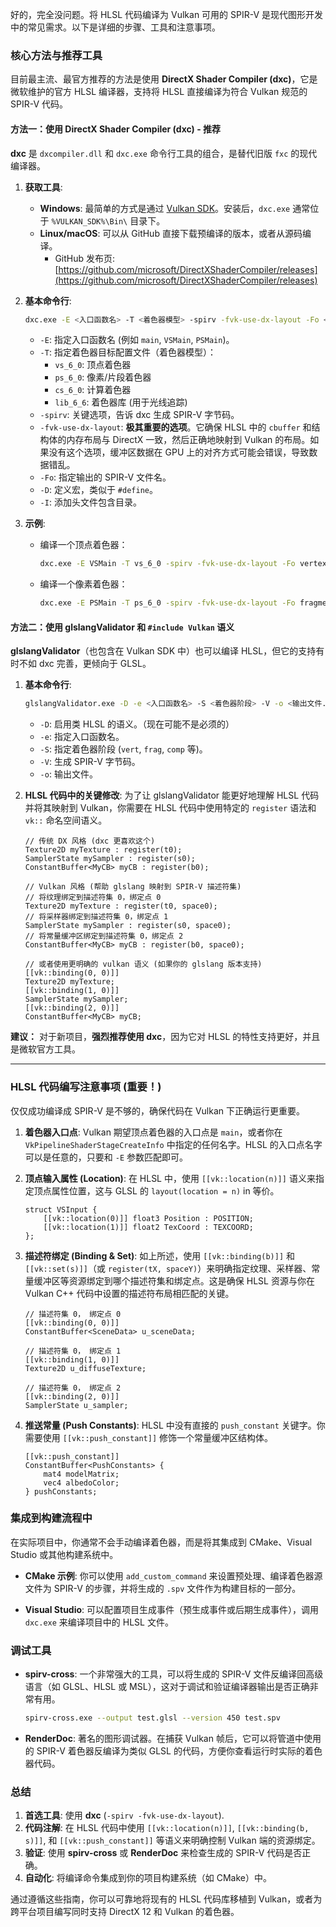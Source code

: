 好的，完全没问题。将 HLSL 代码编译为 Vulkan 可用的 SPIR-V 是现代图形开发中的常见需求。以下是详细的步骤、工具和注意事项。

### 核心方法与推荐工具

目前最主流、最官方推荐的方法是使用 **DirectX Shader Compiler (dxc)**，它是微软维护的官方 HLSL 编译器，支持将 HLSL 直接编译为符合 Vulkan 规范的 SPIR-V 代码。

#### 方法一：使用 DirectX Shader Compiler (dxc) - 推荐

**dxc** 是 `dxcompiler.dll` 和 `dxc.exe` 命令行工具的组合，是替代旧版 `fxc` 的现代编译器。

1.  **获取工具**:
    *   **Windows**: 最简单的方式是通过 [Vulkan SDK](https://vulkan.lunarg.com/)。安装后，`dxc.exe` 通常位于 `%VULKAN_SDK%\Bin\` 目录下。
    *   **Linux/macOS**: 可以从 GitHub 直接下载预编译的版本，或者从源码编译。
        *   GitHub 发布页: [https://github.com/microsoft/DirectXShaderCompiler/releases](https://github.com/microsoft/DirectXShaderCompiler/releases)

2.  **基本命令行**:
    ```bash
    dxc.exe -E <入口函数名> -T <着色器模型> -spirv -fvk-use-dx-layout -Fo <输出文件.spv> <输入文件.hlsl>
    ```
    *   `-E`: 指定入口函数名 (例如 `main`, `VSMain`, `PSMain`)。
    *   `-T`: 指定着色器目标配置文件（着色器模型）：
        *   `vs_6_0`: 顶点着色器
        *   `ps_6_0`: 像素/片段着色器
        *   `cs_6_0`: 计算着色器
        *   `lib_6_6`: 着色器库 (用于光线追踪)
    *   `-spirv`: 关键选项，告诉 dxc 生成 SPIR-V 字节码。
    *   `-fvk-use-dx-layout`: **极其重要的选项**。它确保 HLSL 中的 `cbuffer` 和结构体的内存布局与 DirectX 一致，然后正确地映射到 Vulkan 的布局。如果没有这个选项，缓冲区数据在 GPU 上的对齐方式可能会错误，导致数据错乱。
    *   `-Fo`: 指定输出的 SPIR-V 文件名。
    *   `-D`: 定义宏，类似于 `#define`。
    *   `-I`: 添加头文件包含目录。

3.  **示例**:
    *   编译一个顶点着色器：
        ```bash
        dxc.exe -E VSMain -T vs_6_0 -spirv -fvk-use-dx-layout -Fo vertex_shader.spv vertex.hlsl
        ```
    *   编译一个像素着色器：
        ```bash
        dxc.exe -E PSMain -T ps_6_0 -spirv -fvk-use-dx-layout -Fo fragment_shader.spv fragment.hlsl
        ```

#### 方法二：使用 glslangValidator 和 `#include Vulkan` 语义

**glslangValidator**（也包含在 Vulkan SDK 中）也可以编译 HLSL，但它的支持有时不如 dxc 完善，更倾向于 GLSL。

1.  **基本命令行**:
    ```bash
    glslangValidator.exe -D -e <入口函数名> -S <着色器阶段> -V -o <输出文件.spv> <输入文件.hlsl>
    ```
    *   `-D`: 启用类 HLSL 的语义。（现在可能不是必须的）
    *   `-e`: 指定入口函数名。
    *   `-S`: 指定着色器阶段 (`vert`, `frag`, `comp` 等)。
    *   `-V`: 生成 SPIR-V 字节码。
    *   `-o`: 输出文件。

2.  **HLSL 代码中的关键修改**:
    为了让 glslangValidator 能更好地理解 HLSL 代码并将其映射到 Vulkan，你需要在 HLSL 代码中使用特定的 `register` 语法和 `vk::` 命名空间语义。

    ```hlsl
    // 传统 DX 风格 (dxc 更喜欢这个)
    Texture2D myTexture : register(t0);
    SamplerState mySampler : register(s0);
    ConstantBuffer<MyCB> myCB : register(b0);
    
    // Vulkan 风格 (帮助 glslang 映射到 SPIR-V 描述符集)
    // 将纹理绑定到描述符集 0，绑定点 0
    Texture2D myTexture : register(t0, space0);
    // 将采样器绑定到描述符集 0，绑定点 1
    SamplerState mySampler : register(s0, space0);
    // 将常量缓冲区绑定到描述符集 0，绑定点 2
    ConstantBuffer<MyCB> myCB : register(b0, space0);
    
    // 或者使用更明确的 vulkan 语义 (如果你的 glslang 版本支持)
    [[vk::binding(0, 0)]]
    Texture2D myTexture;
    [[vk::binding(1, 0)]]
    SamplerState mySampler;
    [[vk::binding(2, 0)]]
    ConstantBuffer<MyCB> myCB;
    ```

**建议：** 对于新项目，**强烈推荐使用 dxc**，因为它对 HLSL 的特性支持更好，并且是微软官方工具。

---

### HLSL 代码编写注意事项 (重要！)

仅仅成功编译成 SPIR-V 是不够的，确保代码在 Vulkan 下正确运行更重要。

1.  **着色器入口点**:
    Vulkan 期望顶点着色器的入口点是 `main`，或者你在 `VkPipelineShaderStageCreateInfo` 中指定的任何名字。HLSL 的入口点名字可以是任意的，只要和 `-E` 参数匹配即可。

2.  **顶点输入属性 (Location)**:
    在 HLSL 中，使用 `[[vk::location(n)]]` 语义来指定顶点属性位置，这与 GLSL 的 `layout(location = n)` in 等价。
    ```hlsl
    struct VSInput {
        [[vk::location(0)]] float3 Position : POSITION;
        [[vk::location(1)]] float2 TexCoord : TEXCOORD;
    };
    ```

3.  **描述符绑定 (Binding & Set)**:
    如上所述，使用 `[[vk::binding(b)]]` 和 `[[vk::set(s)]]`（或 `register(tX, spaceY)`）来明确指定纹理、采样器、常量缓冲区等资源绑定到哪个描述符集和绑定点。这是确保 HLSL 资源与你在 Vulkan C++ 代码中设置的描述符布局相匹配的关键。
    ```hlsl
    // 描述符集 0， 绑定点 0
    [[vk::binding(0, 0)]]
    ConstantBuffer<SceneData> u_sceneData;
    
    // 描述符集 0， 绑定点 1
    [[vk::binding(1, 0)]]
    Texture2D u_diffuseTexture;
    
    // 描述符集 0， 绑定点 2
    [[vk::binding(2, 0)]]
    SamplerState u_sampler;
    ```

4.  **推送常量 (Push Constants)**:
    HLSL 中没有直接的 `push_constant` 关键字。你需要使用 `[[vk::push_constant]]` 修饰一个常量缓冲区结构体。
    ```hlsl
    [[vk::push_constant]]
    ConstantBuffer<PushConstants> {
        mat4 modelMatrix;
        vec4 albedoColor;
    } pushConstants;
    ```

### 集成到构建流程中

在实际项目中，你通常不会手动编译着色器，而是将其集成到 CMake、Visual Studio 或其他构建系统中。

*   **CMake 示例**:
    你可以使用 `add_custom_command` 来设置预处理、编译着色器源文件为 SPIR-V 的步骤，并将生成的 `.spv` 文件作为构建目标的一部分。

*   **Visual Studio**:
    可以配置项目生成事件（预生成事件或后期生成事件），调用 `dxc.exe` 来编译项目中的 HLSL 文件。

### 调试工具

*   **spirv-cross**: 一个非常强大的工具，可以将生成的 SPIR-V 文件反编译回高级语言（如 GLSL、HLSL 或 MSL），这对于调试和验证编译器输出是否正确非常有用。
    ```bash
    spirv-cross.exe --output test.glsl --version 450 test.spv
    ```
*   **RenderDoc**: 著名的图形调试器。在捕获 Vulkan 帧后，它可以将管道中使用的 SPIR-V 着色器反编译为类似 GLSL 的代码，方便你查看运行时实际的着色器代码。

### 总结

1.  **首选工具**: 使用 **dxc** (`-spirv -fvk-use-dx-layout`).
2.  **代码注解**: 在 HLSL 代码中使用 `[[vk::location(n)]]`, `[[vk::binding(b, s)]]`, 和 `[[vk::push_constant]]` 等语义来明确控制 Vulkan 端的资源绑定。
3.  **验证**: 使用 **spirv-cross** 或 **RenderDoc** 来检查生成的 SPIR-V 代码是否正确。
4.  **自动化**: 将编译命令集成到你的项目构建系统（如 CMake）中。

通过遵循这些指南，你可以可靠地将现有的 HLSL 代码库移植到 Vulkan，或者为跨平台项目编写同时支持 DirectX 12 和 Vulkan 的着色器。